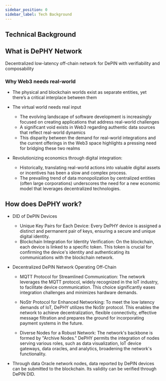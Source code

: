 ```yaml
---
sidebar_position: 0
sidebar_label: Tech Background
---
```


## Technical Background

## What is DePHY Network

Decentralized low-latency off-chain network for DePIN with verifiability and composability

### Why Web3 needs real-world

- The physical and blockchain worlds exist as separate entities, yet there’s a critical interplace between them

- The virtual world needs real input
    - The evolving landscape of software development is increasingly focused on creating applications that address real-world challenges
    - A significant void exists in Web3 regarding authentic data sources that reflect real-world dynamics
    - This disparity between the demand for real-world integrations and the current offerings in the Web3 space highlights a pressing need for bridging these two realms
- Revolutionizing economics through digital integration:
    - Historically, translating real-world actions into valuable digital assets or incentives has been a slow and complex process.
    - The prevailing trend of data monopolization by centralized entities (often large corporations) underscores the need for a new economic model that leverages decentralized technologies.

## How does DePHY work?

- DID of DePIN Devices
    - Unique Key Pairs for Each Device: Every DePHY device is assigned a distinct and permanent pair of keys, ensuring a secure and unique digital identity.
    - Blockchain Integration for Identity Verification: On the blockchain, each device is linked to a specific token. This token is crucial for confirming the device's identity and authenticating its communications with the blockchain network.

- Decentralized DePIN Network Operating Off-Chain
    - MQTT Protocol for Streamlined Communication: The network leverages the MQTT protocol, widely recognized in the IoT industry, to facilitate device communication. This choice significantly eases integration challenges and minimizes hardware demands.

    - NoStr Protocol for Enhanced Networking: To meet the low latency demands of IoT, DePHY utilizes the NoStr protocol. This enables the network to achieve decentralization, flexible connectivity, effective message filtration and prepares the ground for incorporating payment systems in the future.

    - Diverse Nodes for a Robust Network: The network's backbone is formed by "Archive Nodes." DePHY permits the integration of nodes serving various roles, such as data visualization, IoT device gateways, data oracles, and analytics, broadening the network's functionality.

- Through data Oracle network nodes, data reported by DePIN devices can be submitted to the blockchain. Its validity can be verified through DePIN DID.